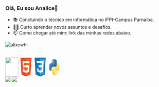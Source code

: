 ### Olá, Eu sou Analice👋


- 📚 Concluindo o técnico em informática no IFPI-Campus Parnaiba.
- 💁‍♀️ Curto aprender novos assuntos e desafios.
- 📫 Como chegar até mim: link das minhas redes abaixo.



![alixcwhl](https://github-readme-stats.vercel.app/api?username=alixcwhl&show_icons=true&theme=dracula)
<div style="display: inline_block"> <br>
  
  <img align="center" height="60" width="40" src="https://cdn.jsdelivr.net/gh/devicons/devicon/icons/java/java-original.svg" />
  <img align="center" height="60" width="40" src="https://raw.githubusercontent.com/devicons/devicon/master/icons/html5/html5-original.svg">
  <img align="center" height="60" width="40" src="https://raw.githubusercontent.com/devicons/devicon/master/icons/css3/css3-original.svg">
  <img align="center" height="60" width="40" src="https://raw.githubusercontent.com/devicons/devicon/master/icons/python/python-original.svg">
</div>

<div> 
  <a href="https://www.instagram.com/alixcwh?r=nameatg" target="_blank"><img src="https://img.shields.io/badge/-Instagram-%23E4405F?style=for-the-badge&logo=instagram&logoColor=white" target="_blank"></a> 
  <a href = "mailto:alixcwhlima@gmail.com"><img src="https://img.shields.io/badge/-Gmail-%23333?style=for-the-badge&logo=gmail&logoColor=white" target="_blank"></a>
  
</div>
